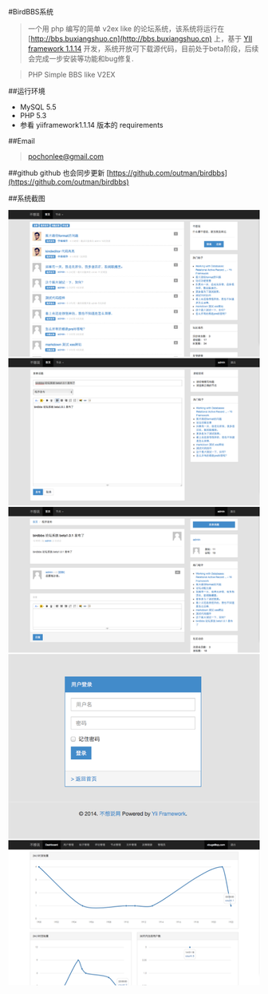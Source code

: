 #BirdBBS系统

>一个用 php 编写的简单 v2ex like 的论坛系统，该系统将运行在 [http://bbs.buxiangshuo.cn](http://bbs.buxiangshuo.cn) 上，基于 [YII framework 1.1.14](http://www.yiiframework.com) 开发，系统开放可下载源代码，目前处于beta阶段，后续会完成一步安装等功能和bug修复.

> PHP Simple BBS like V2EX

##运行环境
- MySQL 5.5
- PHP 5.3
- 参看 yiiframework1.1.14 版本的 requirements

##Email
>pochonlee@gmail.com

##github
github 也会同步更新 [https://github.com/outman/birdbbs](https://github.com/outman/birdbbs)

##系统截图

![系统截图](doc/images/3.png)
![系统截图](doc/images/4.png)
![系统截图](doc/images/5.png)
![系统截图](doc/images/6.png)
![系统截图](doc/images/7.png)







